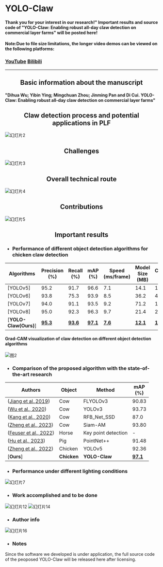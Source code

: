 # YOLO-Claw
#### Thank you for your interest in our research!" Important results and source code of "YOLO-Claw: Enabling robust all-day claw detection on commercial layer farms" will be posted here!
   
#### Note:Due to file size limitations, the longer video demos can be viewed on the following platforms:
### [YouTube](https://www.youtube.com/watch?v=f_NXkoem-bc)     [Bilibili](https://www.bilibili.com/video/BV13N41137Ko/?vd_source=dbf425d5883bb58ae44146a6ba54e40d) 
---
## <div align="center">Basic information about the manuscript
#### <div align="left">"Dihua Wu; Yibin Ying; Mingchuan Zhou; Jinming Pan and Di Cui. YOLO-Claw: Enabling robust all-day claw detection on commercial layer farms"</div>
## <div align="center">Claw detection process and potential applications in PLF</font></div>
![幻灯片2](https://github.com/PuristWu/YOLO-Claw/assets/90194261/ccf83bab-353e-4c29-9682-fb0b7dfd861d)
## <div align="center">Challenges</font></div>
![幻灯片3](https://github.com/PuristWu/YOLO-Claw/assets/90194261/c36a5f21-225d-4932-88eb-643923a41133)
## <div align="center">Overall technical route</font></div>
![幻灯片4](https://github.com/PuristWu/YOLO-Claw/assets/90194261/6fe666b0-5d07-4a8d-8689-1acb553bc235)
## <div align="center">Contributions</font></div>
![幻灯片5](https://github.com/PuristWu/YOLO-Claw/assets/90194261/0f7e761a-ccb5-420b-9c6e-1edd1a474495)
## <div align="center">Important results</font></div>

* ### <div align="left">Performance of different object detection algorithms for chicken claw detection</div>
|Algorithms |Precision<br>(%) |Recall<br>(%) |mAP<br>(%) |Speed<br>(ms/frame) |Model Size<br>(MB) |Calculations<br>(GFLOPs) |
|---                    |---  |---    |---    |---    |---    |---    
|[YOLOv5]      |95.2  |91.7   |96.6   |7.1 |14.1|15.8
|[YOLOv6]      |93.8  |75.3   |93.9   |8.5     |36.2    |44.1    
|[YOLOv7]      |94.0  |91.1   |93.5   |9.2    |71.2    |103.2    
|[YOLOv8]     |95.0  |92.3   |96.3   |9.7    |21.4   |28.4    
|[**YOLO-Claw(Ours)**]      |**<ins>95.3<ins>**  |**<ins>93.6<ins>**   |**<ins>97.1<ins>**   |**<ins>7.6<ins>**    |**<ins>12.1<ins>**   |**<ins>14.3<ins>**   
#### <div align="left">Grad-CAM visualization of claw detection on different object detection algorithms</div>
![图2](https://github.com/PuristWu/YOLO-Claw/assets/90194261/877ccb1a-d326-4c10-b68e-4b965ee7182d)

* ### <div align="left">Comparison of the proposed algorithm with the state-of-the-art research</div>
|Authors |Object |Method |mAP<br>(%) |
|---                    |---  |---    |---        
|([Jiang et al.,2019](https://www.sciencedirect.com/science/article/abs/pii/S0168169919309263))      |Cow  |FLYOLOv3   |90.83   
|([Wu et al., 2020](https://www.sciencedirect.com/science/article/abs/pii/S1537511019309006))      |Cow  |YOLOv3   |93.73      
|([Kang et al., 2020](https://www.sciencedirect.com/science/article/pii/S002203022030713X))      |Cow  |RFB_Net_SSD   |87.0      
|([Zheng et al., 2023](https://www.sciencedirect.com/science/article/abs/pii/S0168169923000066))      |Cow  |Siam-AM   |93.80  
|([Feuser et al., 2022](https://www.mdpi.com/2076-2615/12/20/2804))      |Horse  |Key point detection   |-       
|([Hu et al., 2023](https://www.sciencedirect.com/science/article/abs/pii/S0168169922008687))      |Pig  |PointNet++   |91.48      
|([Zheng et al., 2022](https://www.sciencedirect.com/science/article/abs/pii/S0168169922003064))     |Chicken  |YOLOv5   |92.36      
|[**Ours**]      |**Chicken**  |**YOLO-Claw**   |**<ins>97.1<ins>**    

* ### <div align="left">Performance under different lighting conditions</div>
![幻灯片7](https://github.com/PuristWu/YOLO-Claw/assets/90194261/2d486b9f-1416-4c80-a0c9-f13ceba05d0d)
* ### <div align="left">Work accomplished and to be done</div>
![幻灯片12](https://github.com/PuristWu/YOLO-Claw/assets/90194261/1c5f2fbe-e7d1-4303-b9bb-21b21d176aa3)
![幻灯片14](https://github.com/PuristWu/YOLO-Claw/assets/90194261/7c29c3fb-eba2-42e8-9035-1fa1748caa2a)
* ### <div align="left">Author info</div>
![幻灯片16](https://github.com/PuristWu/YOLO-Claw/assets/90194261/28b07afe-e506-4f9b-8733-e607aa0d90c8)

* ### <div align="left">Notes</div>
<div align="left">Since the software we developed is under application, the full source code of the peoposed YOLO-Claw will be released here after licensing.</div>
